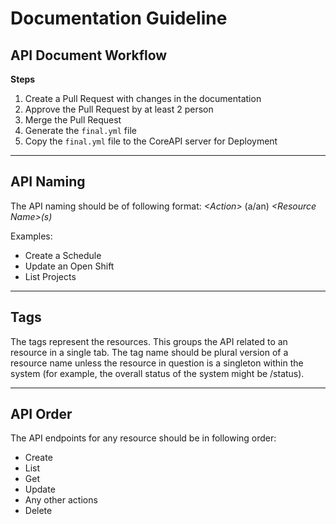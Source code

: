 # Documentation Guideline


## API Document Workflow
**Steps**
1. Create a Pull Request with changes in the documentation
2. Approve the Pull Request by at least 2 person
3. Merge the Pull Request
4. Generate the `final.yml` file
5. Copy the `final.yml` file to the CoreAPI server for Deployment


***

## API Naming
The API naming should be of following format:
_\<Action\>_ (a/an) _\<Resource Name\>(s)_

Examples:
* Create a Schedule
* Update an Open Shift
* List Projects


***

## Tags
The tags represent the resources. This groups the API related to an resource in a single tab.
The tag name should be plural version of a resource name unless the resource in question is a singleton within the system (for example, the overall status of the system might be /status).


***

## API Order
The API endpoints for any resource should be in following order:
* Create
* List
* Get
* Update
* Any other actions
* Delete
